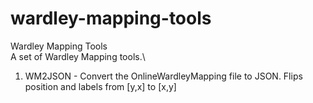 # wardley-mapping-tools
Wardley Mapping Tools\
A set of Wardley Mapping tools.\
1. WM2JSON - Convert the OnlineWardleyMapping file to JSON. Flips position and labels from [y,x] to [x,y]
